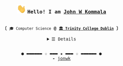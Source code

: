 <h3 align="center"><img src="https://github.com/jonwk/jonwk/blob/main/wave.gif" width="30px" height="30px">
  <samp> Hello! I am 
    <b> <a rel="nofollow noopener noreferrer" target="_blank" href="https://github.com/jonwk">John W Kommala</a> </b>
  </samp>
</h3>

<p align="center"><br>
  <samp>
    <b>〔 </b> <code>🎓 Computer Science</code> <b>@</b> <a href="https://www.tcd.ie/"><b><code>🏛 Trinity College Dublin</code></b></a> <b> 〕</b>
    <br>
  </samp>
</p>

<details align="center">
   <summary> <samp> &#9776; Details</samp></summary>
   <p align="center">
     <br>
      <a href="https://www.linkedin.com/in/johnkommala" target="_blank"><img alt="Linkedin" src="https://img.shields.io/badge/linkedin%20-%230077B5.svg?&style=for-the-badge&logo=linkedin&logoColor=white"></a>
      <a href="mailto:johnkommala@gmail.com" target="_blank"><img alt="Gmail" src="https://img.shields.io/badge/gmail-D14836?&style=for-the-badge&logo=gmail&logoColor=white"></a>
      <a href="https://www.hackerrank.com/johnwesleygithub" target="_blank"><img alt="Hackerrank" src="https://img.shields.io/badge/-Hackerrank-2EC866?style=for-the-badge&logo=HackerRank&logoColor=white"></a>
      <br>
  <img src="https://github-readme-stats.vercel.app/api?username=jonwk&theme=radical&show_icons=true&hide_border=true" />
  <br>
<img src="https://github-readme-stats.vercel.app/api/top-langs/?username=jonwk&theme=radical&show_icons=true&hide_border=true&layout=compact&langs_count=8"/>
  <br>
     <a href="https://github.com/jonwk?tab=followers" target="_blank"><img alt="Updates" src="https://img.shields.io/badge/--000000?style=flat-square&logo=RSS&logoColor=white"></a>
<!--      <a href="https://github.com/jonwk" target="_blank"><img alt="jonwk" src="https://badges.pufler.dev/visits/jonwk/jonwk?logo=GitHub&label=visits&color=success&logoColor=white&style=flat-square"/></a> -->
     <a href="https://github.com/jonwk/jonwk" target="_blank"><img alt="GitHub hits" src="https://img.shields.io/github/last-commit/jonwk/jonwk?label=profile%20updated&style=flat-square"></a>
  </samp>
  </p>
</details>

<br>

<samp>
  <p align="center">
    ● ▬▬▬▬▬▬ ☆ ▬▬▬ ★ ▬▬▬ ☆ ▬▬▬▬▬▬ ●<br>
    <b>-</b> <a href="https://github.com/jonwk">jonwk</a>
  </p>
</samp>

<!-- This is made with inspiration from kevinjycui link: https://github.com/kevinjycui -->
